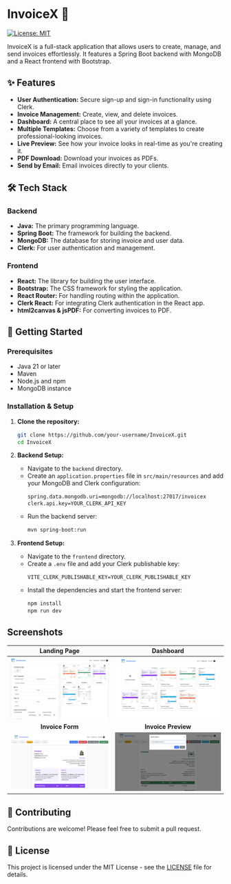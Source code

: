 
# InvoiceX 🚀

[![License: MIT](https://img.shields.io/badge/License-MIT-yellow.svg)](https://opensource.org/licenses/MIT)

InvoiceX is a full-stack application that allows users to create, manage, and send invoices effortlessly. It features a Spring Boot backend with MongoDB and a React frontend with Bootstrap.

## ✨ Features

- **User Authentication:** Secure sign-up and sign-in functionality using Clerk.
- **Invoice Management:** Create, view, and delete invoices.
- **Dashboard:** A central place to see all your invoices at a glance.
- **Multiple Templates:** Choose from a variety of templates to create professional-looking invoices.
- **Live Preview:** See how your invoice looks in real-time as you're creating it.
- **PDF Download:** Download your invoices as PDFs.
- **Send by Email:** Email invoices directly to your clients.

## 🛠️ Tech Stack

### Backend

- **Java:** The primary programming language.
- **Spring Boot:** The framework for building the backend.
- **MongoDB:** The database for storing invoice and user data.
- **Clerk:** For user authentication and management.

### Frontend

- **React:** The library for building the user interface.
- **Bootstrap:** The CSS framework for styling the application.
- **React Router:** For handling routing within the application.
- **Clerk React:** For integrating Clerk authentication in the React app.
- **html2canvas & jsPDF:** For converting invoices to PDF.

## 🚀 Getting Started

### Prerequisites

- Java 21 or later
- Maven
- Node.js and npm
- MongoDB instance

### Installation & Setup

1.  **Clone the repository:**
    ```bash
    git clone https://github.com/your-username/InvoiceX.git
    cd InvoiceX
    ```

2.  **Backend Setup:**
    - Navigate to the `backend` directory.
    - Create an `application.properties` file in `src/main/resources` and add your MongoDB and Clerk configuration:
      ```properties
      spring.data.mongodb.uri=mongodb://localhost:27017/invoicex
      clerk.api.key=YOUR_CLERK_API_KEY
      ```
    - Run the backend server:
      ```bash
      mvn spring-boot:run
      ```

3.  **Frontend Setup:**
    - Navigate to the `frontend` directory.
    - Create a `.env` file and add your Clerk publishable key:
      ```
      VITE_CLERK_PUBLISHABLE_KEY=YOUR_CLERK_PUBLISHABLE_KEY
      ```
    - Install the dependencies and start the frontend server:
      ```bash
      npm install
      npm run dev
      ```

## Screenshots

| Landing Page | Dashboard |
| :---: | :---: |
| ![Landing Page](frontend/src/assets/Landing1.png) | ![Dashboard](frontend/src/assets/Landing2.png) |
| **Invoice Form** | **Invoice Preview** |
| ![Invoice Form](frontend/src/assets/Landing3.png) | ![Invoice Preview](frontend/src/assets/Landing4.png) |

## 🤝 Contributing

Contributions are welcome! Please feel free to submit a pull request.

## 📄 License

This project is licensed under the MIT License - see the [LICENSE](LICENSE) file for details.
